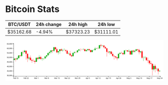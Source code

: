 # Bitcoin Stats

BTC/USDT|24h change|24h high|24h low|
|---|---|---|---|
|$35162.68|-4.94%|$37323.23|$31111.01|

<img src="./chart.svg">
